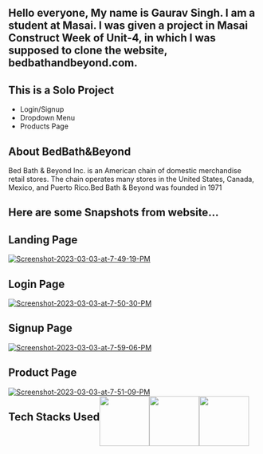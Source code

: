 <h2> Hello everyone, My name is Gaurav Singh. I am a student at Masai. I was given a project in Masai Construct Week of Unit-4, in which I was supposed to clone the website, bedbathandbeyond.com.</h2>

<h2>This is a Solo Project</h2>

<ul>

<li>Login/Signup</li>
<li>Dropdown Menu</li>
<li>Products Page</li>

</ul>

<h2>About BedBath&Beyond</h2>
<p>Bed Bath & Beyond Inc. is an American chain of domestic merchandise retail stores. The chain operates many stores in the United States, Canada, Mexico, and Puerto Rico.Bed Bath & Beyond was founded in 1971</p>

<h2>Here are some Snapshots from website...</h2>

<h2>Landing Page</h2>
<a href="https://ibb.co/8K7qVvX"><img src="https://i.ibb.co/QbKLGSX/Screenshot-2023-03-03-at-7-49-19-PM.png" alt="Screenshot-2023-03-03-at-7-49-19-PM" border="0"></a>

<h2>Login Page</h2>
<a href="https://ibb.co/vkCxLGv"><img src="https://i.ibb.co/1TYfR5J/Screenshot-2023-03-03-at-7-50-30-PM.png" alt="Screenshot-2023-03-03-at-7-50-30-PM" border="0"></a>

<h2>Signup Page</h2>
<a href="https://ibb.co/4YKpsKT"><img src="https://i.ibb.co/8dN9zN5/Screenshot-2023-03-03-at-7-59-06-PM.png" alt="Screenshot-2023-03-03-at-7-59-06-PM" border="0"></a>

<h2>Product Page</h2>
<a href="https://ibb.co/bbvvfwr"><img src="https://i.ibb.co/WVzzT8c/Screenshot-2023-03-03-at-7-51-09-PM.png" alt="Screenshot-2023-03-03-at-7-51-09-PM" border="0"></a>

<div style="display:flex">
<h2>Tech Stacks Used</h2>
<img style="height:100px; width:100px" src="https://cdn-icons-png.flaticon.com/512/143/143655.png"/>
<img style="height:100px; width:100px" src="https://cdn-icons-png.flaticon.com/512/732/732190.png"/>
<img style="height:100px; width:100px" src="https://cdn-icons-png.flaticon.com/512/5968/5968292.png"/>
</div>

